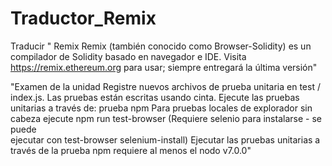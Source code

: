 # Traductor_Remix
Traducir
"
Remix
Remix (también conocido como Browser-Solidity) es un compilador de Solidity basado en navegador e IDE.
Visita https://remix.ethereum.org para usar; siempre entregará la última versión"

"Examen de la unidad
Registre nuevos archivos de prueba unitaria en test / index.js. Las pruebas están escritas usando cinta.
Ejecute las pruebas unitarias a través de: prueba npm
Para pruebas locales de explorador sin cabeza ejecute npm run test-browser (Requiere selenio para instalarse - se puede  
ejecutar con test-browser  selenium-install)
Ejecutar las pruebas unitarias a través de la prueba npm requiere al menos el nodo v7.0.0"

